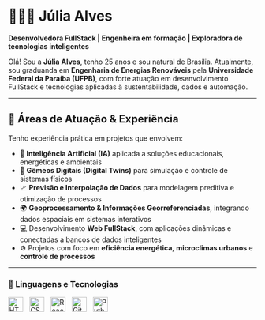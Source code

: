 # 👩🏻‍💻 Júlia Alves 

**Desenvolvedora FullStack | Engenheira em formação | Exploradora de tecnologias inteligentes**

Olá! Sou a **Júlia Alves**, tenho 25 anos e sou natural de Brasília. Atualmente, sou graduanda em **Engenharia de Energias Renováveis** pela **Universidade Federal da Paraíba (UFPB)**, com forte atuação em desenvolvimento FullStack e tecnologias aplicadas à sustentabilidade, dados e automação.

---

## 🚀 Áreas de Atuação & Experiência

Tenho experiência prática em projetos que envolvem:

- 🧠 **Inteligência Artificial (IA)** aplicada a soluções educacionais, energéticas e ambientais  
- 🧩 **Gêmeos Digitais (Digital Twins)** para simulação e controle de sistemas físicos  
- 📈 **Previsão e Interpolação de Dados** para modelagem preditiva e otimização de processos  
- 🌍 **Geoprocessamento & Informações Georreferenciadas**, integrando dados espaciais em sistemas interativos  
- 💻 Desenvolvimento **Web FullStack**, com aplicações dinâmicas e conectadas a bancos de dados inteligentes  
- ⚙️ Projetos com foco em **eficiência energética**, **microclimas urbanos** e **controle de processos**

---

### 🤖 Linguagens e Tecnologias

<img 
    align="left" 
    alt="HTML"
    title="HTML" 
    width="30px" 
    style="padding-right: 10px;" 
    src="https://cdn.jsdelivr.net/gh/devicons/devicon@latest/icons/html5/html5-original.svg" 
/>
<img 
    align="left" 
    alt="CSS" 
    title="CSS"
    width="30px" 
    style="padding-right: 10px;" 
    src="https://cdn.jsdelivr.net/gh/devicons/devicon@latest/icons/css3/css3-original.svg" 
/>

<img 
    align="left" 
    alt="React"
    title="React" 
    width="30px" 
    style="padding-right: 10px;" 
    src="https://cdn.jsdelivr.net/gh/devicons/devicon@latest/icons/react/react-original.svg" 
/>


<img 
    align="left" 
    alt="Git" 
    title="Git"
    width="30px" 
    style="padding-right: 10px;" 
    src="https://cdn.jsdelivr.net/gh/devicons/devicon@latest/icons/git/git-original.svg" 
/>
<img 
    align="left" 
    alt="Python" 
    title="Python"
    width="30px" 
    style="padding-right: 10px;" 
    src="https://cdn.jsdelivr.net/gh/devicons/devicon@latest/icons/python/python-original.svg" 
/>

<br/>
<br/>


